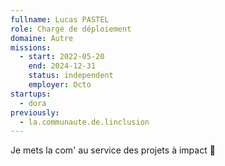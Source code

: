 ```yaml
---
fullname: Lucas PASTEL
role: Chargé de déploiement
domaine: Autre
missions:
  - start: 2022-05-20
    end: 2024-12-31
    status: independent
    employer: Octo
startups:
  - dora
previously:
  - la.communaute.de.linclusion
---
```

Je mets la com' au service des projets à impact 👊
